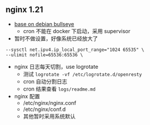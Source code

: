 ## nginx 1.21

- [base on debian bullseye](https://github.com/nginxinc/docker-nginx/blob/d039609e3a537df4e15a454fdb5a004d519e9a11/mainline/debian/Dockerfile)
  - cron 不能在 docker 下启动，采用 supervisor
- 暂时不做设置，好像系统已经放大了

```
--sysctl net.ipv4.ip_local_port_range="1024 65535" \
--ulimit nofile=65536:65536 \
```

- nginx 日志每天切割，use logrotate
  - 测试 `logrotate -vf /etc/logrotate.d/openresty`
  - cron 自动分割日志
  - cron 结果查看 `logs/readme.md`
- nginx 配置
  - /etc/nginx/nginx.conf
  - /etc/nginx/conf.d
  - 其他暂时采用系统默认
